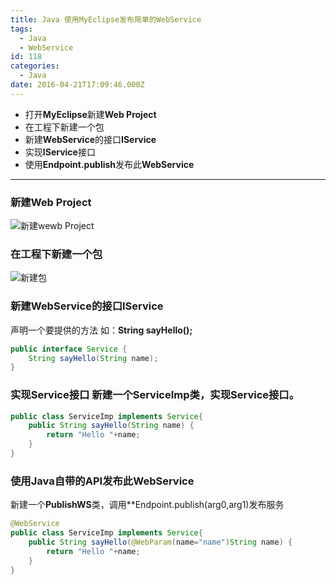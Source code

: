 ```yaml
---
title: Java 使用MyEclipse发布简单的WebService
tags:
  - Java
  - WebService
id: 118
categories:
  - Java
date: 2016-04-21T17:09:46.000Z
---
```


- 打开**MyEclipse**新建**Web Project**
- 在工程下新建一个包
- 新建**WebService**的接口**IService**
- 实现**IService**接口
- 使用**Endpoint.publish**发布此**WebService**

<!--more-->

---

### 新建**Web Project**

![新建wewb Project](/images/2016/08/newWebProject.png)

### 在工程下新建一个包

![新建包](/images/2016/08/webServicePackage.png)

### 新建**WebService**的接口**IService**

声明一个要提供的方法 如：**String sayHello();**

```java
public interface Service {
    String sayHello(String name);
}

```


### 实现Service接口 新建一个**ServiceImp**类，实现**Service**接口。
```java
public class ServiceImp implements Service{
    public String sayHello(String name) {
        return "Hello "+name;
    }
}
```

### 使用**Java**自带的**API**发布此**WebService**

新建一个**PublishWS**类，调用**Endpoint.publish(arg0,arg1)发布服务

```java
@WebService
public class ServiceImp implements Service{
    public String sayHello(@WebParam(name="name")String name) {
        return "Hello "+name;
    }
}
```
